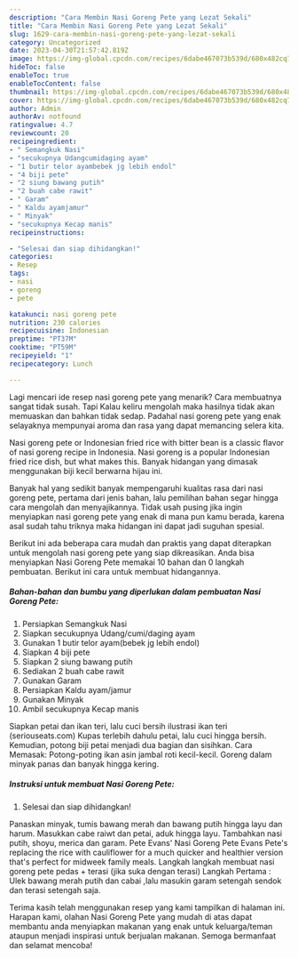 ```yaml
---
description: "Cara Membin Nasi Goreng Pete yang Lezat Sekali"
title: "Cara Membin Nasi Goreng Pete yang Lezat Sekali"
slug: 1629-cara-membin-nasi-goreng-pete-yang-lezat-sekali
category: Uncategorized
date: 2023-04-30T21:57:42.819Z
image: https://img-global.cpcdn.com/recipes/6dabe467073b539d/680x482cq70/nasi-goreng-pete-foto-resep-utama.jpg
hideToc: false
enableToc: true
enableTocContent: false
thumbnail: https://img-global.cpcdn.com/recipes/6dabe467073b539d/680x482cq70/nasi-goreng-pete-foto-resep-utama.jpg
cover: https://img-global.cpcdn.com/recipes/6dabe467073b539d/680x482cq70/nasi-goreng-pete-foto-resep-utama.jpg
author: Admin
authorAv: notfound
ratingvalue: 4.7
reviewcount: 20
recipeingredient:
- " Semangkuk Nasi"
- "secukupnya Udangcumidaging ayam"
- "1 butir telor ayambebek jg lebih endol"
- "4 biji pete"
- "2 siung bawang putih"
- "2 buah cabe rawit"
- " Garam"
- " Kaldu ayamjamur"
- " Minyak"
- "secukupnya Kecap manis"
recipeinstructions:

- "Selesai dan siap dihidangkan!"
categories:
- Resep
tags:
- nasi
- goreng
- pete

katakunci: nasi goreng pete 
nutrition: 230 calories
recipecuisine: Indonesian
preptime: "PT37M"
cooktime: "PT59M"
recipeyield: "1"
recipecategory: Lunch

---
```



Lagi mencari ide resep nasi goreng pete yang menarik? Cara membuatnya sangat tidak susah. Tapi Kalau keliru mengolah maka hasilnya tidak akan memuaskan dan bahkan tidak sedap. Padahal nasi goreng pete yang enak selayaknya mempunyai aroma dan rasa yang dapat memancing selera kita.


Nasi goreng pete or Indonesian fried rice with bitter bean is a classic flavor of nasi goreng recipe in Indonesia. Nasi goreng is a popular Indonesian fried rice dish, but what makes this. Banyak hidangan yang dimasak menggunakan biji kecil berwarna hijau ini.

Banyak hal yang sedikit banyak mempengaruhi kualitas rasa dari nasi goreng pete, pertama dari jenis bahan, lalu pemilihan bahan segar hingga cara mengolah dan menyajikannya. Tidak usah pusing jika ingin menyiapkan nasi goreng pete yang enak di mana pun kamu berada, karena asal sudah tahu triknya maka hidangan ini dapat jadi suguhan spesial.


Berikut ini ada beberapa cara mudah dan praktis yang dapat diterapkan untuk mengolah nasi goreng pete yang siap dikreasikan. Anda bisa menyiapkan Nasi Goreng Pete memakai 10 bahan dan 0 langkah pembuatan. Berikut ini cara untuk membuat hidangannya.

<!--inarticleads1-->

##### Bahan-bahan dan bumbu yang diperlukan dalam pembuatan Nasi Goreng Pete:

1. Persiapkan  Semangkuk Nasi
1. Siapkan secukupnya Udang/cumi/daging ayam
1. Gunakan 1 butir telor ayam(bebek jg lebih endol)
1. Siapkan 4 biji pete
1. Siapkan 2 siung bawang putih
1. Sediakan 2 buah cabe rawit
1. Gunakan  Garam
1. Persiapkan  Kaldu ayam/jamur
1. Gunakan  Minyak
1. Ambil secukupnya Kecap manis


Siapkan petai dan ikan teri, lalu cuci bersih ilustrasi ikan teri (seriouseats.com) Kupas terlebih dahulu petai, lalu cuci hingga bersih. Kemudian, potong biji petai menjadi dua bagian dan sisihkan. Cara Memasak: Potong-poting ikan asin jambal roti kecil-kecil. Goreng dalam minyak panas dan banyak hingga kering. 

<!--inarticleads2-->

##### Instruksi untuk membuat Nasi Goreng Pete:


1. Selesai dan siap dihidangkan!

Panaskan minyak, tumis bawang merah dan bawang putih hingga layu dan harum. Masukkan cabe raiwt dan petai, aduk hingga layu. Tambahkan nasi putih, shoyu, merica dan garam. Pete Evans&#39; Nasi Goreng Pete Evans Pete&#39;s replacing the rice with cauliflower for a much quicker and healthier version that&#39;s perfect for midweek family meals. Langkah langkah membuat nasi goreng pete pedas + terasi (jika suka dengan terasi) Langkah Pertama : Ulek bawang merah putih dan cabai ,lalu masukin garam setengah sendok dan terasi setengah saja. 

Terima kasih telah menggunakan resep yang kami tampilkan di halaman ini. Harapan kami, olahan Nasi Goreng Pete yang mudah di atas dapat membantu anda menyiapkan makanan yang enak untuk keluarga/teman ataupun menjadi inspirasi untuk berjualan makanan. Semoga bermanfaat dan selamat mencoba!
